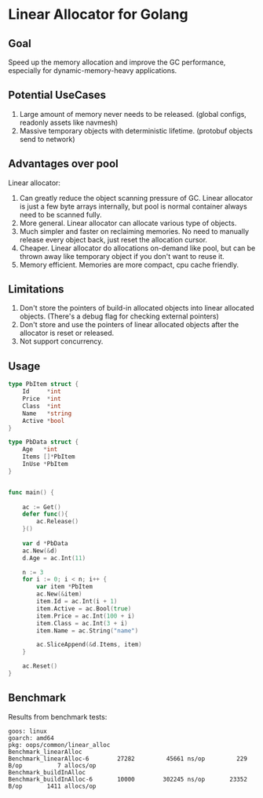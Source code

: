 
# Linear Allocator for Golang

## Goal
Speed up the memory allocation and improve the GC performance, especially for dynamic-memory-heavy applications.

## Potential UseCases
1. Large amount of memory never needs to be released. (global configs, readonly assets like navmesh)
2. Massive temporary objects with deterministic lifetime. (protobuf objects send to network)

## Advantages over pool
Linear allocator:

1. Can greatly reduce the object scanning pressure of GC. Linear allocator is just a few byte arrays internally, but pool is normal container always need to be scanned fully.
2. More general. Linear allocator can allocate various type of objects.
3. Much simpler and faster on reclaiming memories. No need to manually release every object back, just reset the allocation cursor.
4. Cheaper. Linear allocator do allocations on-demand like pool, but can be thrown away like temporary object if you don't want to reuse it. 
5. Memory efficient. Memories are more compact, cpu cache friendly. 

## Limitations
1. Don't store the pointers of build-in allocated objects into linear allocated objects. (There's a debug flag for checking external pointers)
2. Don't store and use the pointers of linear allocated objects after the allocator is reset or released.
3. Not support concurrency. 


## Usage

```go
type PbItem struct {
	Id     *int
	Price  *int
	Class  *int
	Name   *string
	Active *bool
}

type PbData struct {
	Age   *int
	Items []*PbItem
	InUse *PbItem
}


func main() {
	
	ac := Get()
	defer func(){
		ac.Release()
    }()
	
	var d *PbData
	ac.New(&d)
	d.Age = ac.Int(11)

	n := 3
	for i := 0; i < n; i++ {
		var item *PbItem
		ac.New(&item)
		item.Id = ac.Int(i + 1)
		item.Active = ac.Bool(true)
		item.Price = ac.Int(100 + i)
		item.Class = ac.Int(3 + i)
		item.Name = ac.String("name")

		ac.SliceAppend(&d.Items, item)
	}

	ac.Reset()
}
```

## Benchmark
Results from benchmark tests:
``` 
goos: linux
goarch: amd64
pkg: oops/common/linear_alloc
Benchmark_linearAlloc
Benchmark_linearAlloc-6    	   27282	     45661 ns/op	     229 B/op	       7 allocs/op
Benchmark_buildInAlloc
Benchmark_buildInAlloc-6   	   10000	    302245 ns/op	   23352 B/op	    1411 allocs/op
```
